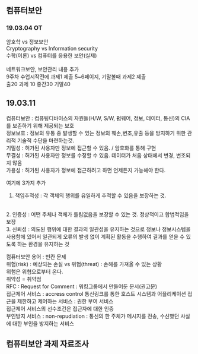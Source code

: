 ## 컴퓨터보안

### 19.03.04  OT
암호학 vs 정보보안 <br>
Cryptography vs Information security <br>
수학(이론) vs 컴퓨터를 응용한 보안(실제) <br>
<br>
네트워크보안, 보안관리 내용 추가<br>
9주차 수업시작전에 과제1 제출 5~6페이지, 기말볼때 과제2 제출<br>
출20 과제 10 중간30 기말40

## 19.03.11
컴퓨터보안 : 컴퓨팅디바이스의 자원들(H/W, S/W, 펌웨어, 정보, 데이터, 통신)의 CIA를 보존하기 위해 제공되는 보호
<br>
정보보호 : 정보의 유통 중 발생할 수 있는 정보의 훼손,변조,유출 등을 방지하기 위한 관리적 기술적 수단을 마련하는것.
<br>
기밀성 : 허가된 사용자만 정보에 접근할 수 있음. / 암호화를 통해 구현
<br>
무결성 : 허가된 사용자만 정보를 수정할 수 있음. 데이터가 처음 상태에서 변경, 변조되지 않음
<br>
가용성 : 허가된 사용자가 정보에 접근하려고 하면 언제든지 가능해야 한다.
<br>

여기에 3가지 추가 <br>
1. 책임추적성 : 각 객체의 행위를 유일하게 추적할 수 있음을 보장하는 것.
<br>
2. 인증성 : 어떤 주체나 객체가 틀림없음을 보장할 수 있는 것. 정상적이고 합법적임을 보장
<br>
3. 신뢰성 : 의도된 행위에 대한 결과의 일관성을 유지하는 것으로 정보나 정보시스템을 사용함에 있어서 일관되게 오류의 발생 없이 계획된 활동을 수행하여 결과를 얻을 수 있도록 하는 환경을 유지하는 것
<br>

컴퓨터보안 용어 : 빈칸 문제
<br>
위험(risk) : 예상되는 손실 vs 위협(threat) : 손해를 가져올 수 있는 상황
<br>
위험은 위협으로부터 온다.
<br>
취약성 = 취약점
<br>
RFC : Request for Comment : 워킹그룹에서 만들어둔 문서(권고문)<br>
접근제어 서비스 : accress control  통신링크를 통한 호스트 시스템과 어플리케이션 접근을 제한하고 제어하는 서비스 : 권한 부여 서비스
<br>
접근제어 서비스의 선수조건은 접근자에 대한 인증
<br>
부인방지 서비스 : non-repudiation : 통신의 한 주체가 메시지를 전송, 수신했던 사실에 대한 부인을 방지하는 서비스
<br>


## 컴퓨터보안 과제 자료조사

